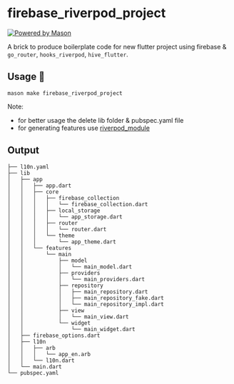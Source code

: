# firebase_riverpod_project

[![Powered by Mason](https://img.shields.io/endpoint?url=https%3A%2F%2Ftinyurl.com%2Fmason-badge)](https://github.com/felangel/mason)

A brick to produce boilerplate code for new flutter project using firebase & `go_router`, `hooks_riverpod`, `hive_flutter`.

## Usage 🚀

```
mason make firebase_riverpod_project
```

Note: 
- for better usage the delete lib folder & pubspec.yaml file
- for generating features use [riverpod_module]

## Output
```
├── l10n.yaml
├── lib
│   ├── app
│   │   ├── app.dart
│   │   ├── core
│   │   │   ├── firebase_collection
│   │   │   │   └── firebase_collection.dart
│   │   │   ├── local_storage
│   │   │   │   └── app_storage.dart
│   │   │   ├── router
│   │   │   │   └── router.dart
│   │   │   └── theme
│   │   │       └── app_theme.dart
│   │   └── features
│   │       └── main
│   │           ├── model
│   │           │   └── main_model.dart
│   │           ├── providers
│   │           │   └── main_providers.dart
│   │           ├── repository
│   │           │   ├── main_repository.dart
│   │           │   ├── main_repository_fake.dart
│   │           │   └── main_repository_impl.dart
│   │           ├── view
│   │           │   └── main_view.dart
│   │           └── widget
│   │               └── main_widget.dart
│   ├── firebase_options.dart
│   ├── l10n
│   │   ├── arb
│   │   │   └── app_en.arb
│   │   └── l10n.dart
│   └── main.dart
└── pubspec.yaml
```


[riverpod_module]: https://brickhub.dev/bricks/riverpod_module/0.1.0+4
